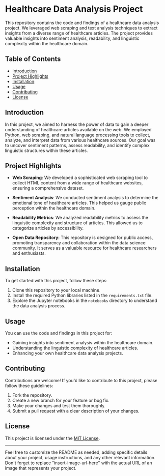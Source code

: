 # Healthcare Data Analysis Project


This repository contains the code and findings of a healthcare data analysis project. We leveraged web scraping and text analysis techniques to extract insights from a diverse range of healthcare articles. The project provides valuable insights into sentiment analysis, readability, and linguistic complexity within the healthcare domain.

## Table of Contents

- [Introduction](#introduction)
- [Project Highlights](#project-highlights)
- [Installation](#installation)
- [Usage](#usage)
- [Contributing](#contributing)
- [License](#license)

## Introduction

In this project, we aimed to harness the power of data to gain a deeper understanding of healthcare articles available on the web. We employed Python, web scraping, and natural language processing tools to collect, analyze, and interpret data from various healthcare sources. Our goal was to uncover sentiment patterns, assess readability, and identify complex linguistic structures within these articles.

## Project Highlights

- **Web Scraping**: We developed a sophisticated web scraping tool to collect HTML content from a wide range of healthcare websites, ensuring a comprehensive dataset.

- **Sentiment Analysis**: We conducted sentiment analysis to determine the emotional tone of healthcare articles. This helped us gauge public perception within the healthcare domain.

- **Readability Metrics**: We analyzed readability metrics to assess the linguistic complexity and structure of articles. This allowed us to categorize articles by accessibility.

- **Open Data Repository**: This repository is designed for public access, promoting transparency and collaboration within the data science community. It serves as a valuable resource for healthcare researchers and enthusiasts.

## Installation

To get started with this project, follow these steps:

1. Clone this repository to your local machine.
2. Install the required Python libraries listed in the `requirements.txt` file.
3. Explore the Jupyter notebooks in the `notebooks` directory to understand the data analysis process.

## Usage

You can use the code and findings in this project for:

- Gaining insights into sentiment analysis within the healthcare domain.
- Understanding the linguistic complexity of healthcare articles.
- Enhancing your own healthcare data analysis projects.

## Contributing

Contributions are welcome! If you'd like to contribute to this project, please follow these guidelines:

1. Fork the repository.
2. Create a new branch for your feature or bug fix.
3. Make your changes and test them thoroughly.
4. Submit a pull request with a clear description of your changes.

## License

This project is licensed under the [MIT License](LICENSE).

---

Feel free to customize the README as needed, adding specific details about your project, usage instructions, and any other relevant information. Don't forget to replace "insert-image-url-here" with the actual URL of an image that represents your project.
